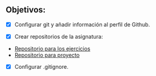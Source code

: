 ## Objetivos:

- [X] Configurar git y añadir información al perfil de Github.

- [X] Crear repositorios de la asignatura:
- [Repositorio para los ejercicios](https://github.com/pablotr9/IV-ejercicios-18-19)
- [Repositorio para proyecto](https://github.com/pablotr9/proyecto-IV)

- [X] Configurar .gitignore.


